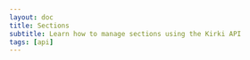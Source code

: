 ```yaml
---
layout: doc
title: Sections
subtitle: Learn how to manage sections using the Kirki API
tags: [api]
---
```

